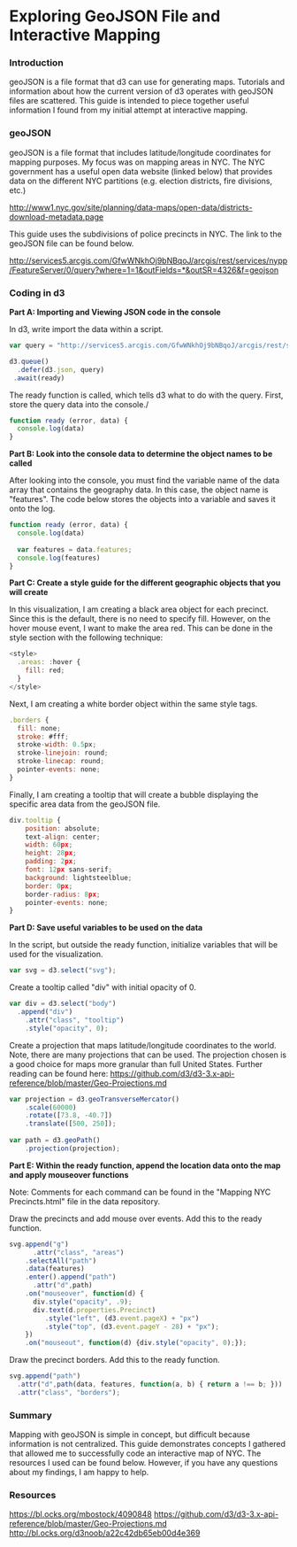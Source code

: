 Exploring GeoJSON File and Interactive Mapping
================

### Introduction

geoJSON is a file format that d3 can use for generating maps. Tutorials and information about how the current version of d3 operates with geoJSON files are scattered. This guide is intended to piece together useful information I found from my initial attempt at interactive mapping.

### geoJSON

geoJSON is a file format that includes latitude/longitude coordinates for mapping purposes. My focus was on mapping areas in NYC. The NYC government has a useful open data website (linked below) that provides data on the different NYC partitions (e.g. election districts, fire divisions, etc.)

http://www1.nyc.gov/site/planning/data-maps/open-data/districts-download-metadata.page

This guide uses the subdivisions of police precincts in NYC. The link to the geoJSON file can be found below.

http://services5.arcgis.com/GfwWNkhOj9bNBqoJ/arcgis/rest/services/nypp/FeatureServer/0/query?where=1=1&outFields=*&outSR=4326&f=geojson

### Coding in d3

**Part A: Importing and Viewing JSON code in the console**

In d3, write import the data within a script.

``` js
var query = "http://services5.arcgis.com/GfwWNkhOj9bNBqoJ/arcgis/rest/services/nypp/FeatureServer/0/query?where=1=1&outFields=*&outSR=4326&f=geojson"

d3.queue()
  .defer(d3.json, query)
 .await(ready)
```
The ready function is called, which tells d3 what to do with the query. First, store the query data into the console./

``` js
function ready (error, data) {
  console.log(data)
}
```

**Part B: Look into the console data to determine the object names to be called**

After looking into the console, you must find the variable name of the data array that contains the geography data. In this case, the object name is "features". The code below stores the objects into a variable and saves it onto the log.

``` js
function ready (error, data) {
  console.log(data)
  
  var features = data.features;
  console.log(features)
}
```

**Part C: Create a style guide for the different geographic objects that you will create**

In this visualization, I am creating a black area object for each precinct. Since this is the default, there is no need to specify fill. However, on the hover mouse event, I want to make the area red. This can be done in the style section with the following technique:

``` js
<style>
  .areas: :hover {
    fill: red;
  }
</style>
```
Next, I am creating a white border object within the same style tags.

``` js
.borders {
  fill: none;
  stroke: #fff;
  stroke-width: 0.5px;
  stroke-linejoin: round;
  stroke-linecap: round;
  pointer-events: none;
}
```
Finally, I am creating a tooltip that will create a bubble displaying the specific area data from the geoJSON file.

``` js
div.tooltip {
    position: absolute;     
    text-align: center;     
    width: 60px;          
    height: 28px;         
    padding: 2px;       
    font: 12px sans-serif;    
    background: lightsteelblue; 
    border: 0px;    
    border-radius: 8px;     
    pointer-events: none;     
}
```

**Part D: Save useful variables to be used on the data**

In the script, but outside the ready function, initialize variables that will be used for the visualization.

``` js
var svg = d3.select("svg");
```

Create a tooltip called "div" with initial opacity of 0.

``` js
var div = d3.select("body")
  .append("div")
    .attr("class", "tooltip")       
    .style("opacity", 0);
```

Create a projection that maps latitude/longitude coordinates to the world. Note, there are many projections that can be used. The projection chosen is a good choice for maps more granular than full United States. Further reading can be found here:
https://github.com/d3/d3-3.x-api-reference/blob/master/Geo-Projections.md


``` js
var projection = d3.geoTransverseMercator()
    .scale(60000)
    .rotate([73.8, -40.7])
    .translate([500, 250]);
    
var path = d3.geoPath()
    .projection(projection);
```

**Part E: Within the ready function, append the location data onto the map and apply mouseover functions**

Note: Comments for each command can be found in the "Mapping NYC Precincts.html" file in the data repository.

Draw the precincts and add mouse over events. Add this to the ready function.

``` js
svg.append("g")
      .attr("class", "areas")
    .selectAll("path")
    .data(features)
    .enter().append("path")
      .attr("d",path)
    .on("mouseover", function(d) {
      div.style("opacity", .9);
      div.text(d.properties.Precinct)
         .style("left", (d3.event.pageX) + "px")
         .style("top", (d3.event.pageY - 28) + "px");
    })
    .on("mouseout", function(d) {div.style("opacity", 0);});
```

Draw the precinct borders. Add this to the ready function.

``` js
svg.append("path")
  .attr("d",path(data, features, function(a, b) { return a !== b; }))
  .attr("class", "borders"); 
```

### Summary

Mapping with geoJSON is simple in concept, but difficult because information is not centralized. This guide demonstrates concepts I gathered that allowed me to successfully code an interactive map of NYC. The resources I used can be found below. However, if you have any questions about my findings, I am happy to help.

### Resources
https://bl.ocks.org/mbostock/4090848
https://github.com/d3/d3-3.x-api-reference/blob/master/Geo-Projections.md
http://bl.ocks.org/d3noob/a22c42db65eb00d4e369
